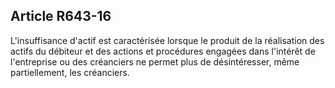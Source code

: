 Article R643-16
----
L'insuffisance d'actif est caractérisée lorsque le produit de la réalisation des
actifs du débiteur et des actions et procédures engagées dans l'intérêt de
l'entreprise ou des créanciers ne permet plus de désintéresser, même
partiellement, les créanciers.

